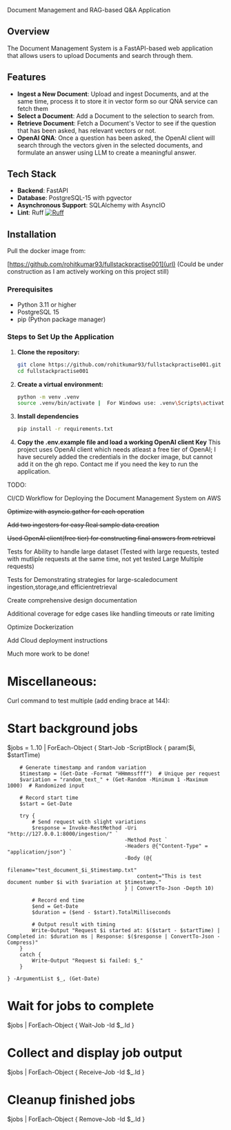 Document Management and RAG-based Q&A Application


## Overview

The Document Management System is a FastAPI-based web application that allows users to upload Documents and search through them. 

## Features

- **Ingest a New Document**: Upload and ingest Documents, and at the same time, process it to store it in vector form so our QNA service can fetch them
- **Select a Document**: Add a Document to the selection to search from.
- **Retrieve Document**: Fetch a Document's Vector to see if the question that has been asked, has relevant vectors or not.
- **OpenAI QNA**: Once a question has been asked, the OpenAI client will search through the vectors given  in the selected documents, and formulate an answer using LLM to create a meaningful answer.

## Tech Stack

- **Backend**: FastAPI
- **Database**: PostgreSQL-15 with pgvector
- **Asynchronous Support**: SQLAlchemy with AsyncIO
- **Lint**: Ruff [![Ruff](https://img.shields.io/endpoint?url=https://raw.githubusercontent.com/astral-sh/ruff/main/assets/badge/v2.json)](https://github.com/astral-sh/ruff)

## Installation

Pull the docker image from:

[https://github.com/rohitkumar93/fullstackpractise001](url) (Could be under construction as I am actively working on this project still)

### Prerequisites

- Python 3.11 or higher
- PostgreSQL 15
- pip (Python package manager)

### Steps to Set Up the Application

1. **Clone the repository:**

   ```bash
   git clone https://github.com/rohitkumar93/fullstackpractise001.git
   cd fullstackpractise001

2. **Create a virtual environment:**
    ```bash
    python -m venv .venv
    source .venv/bin/activate |  For Windows use: .venv\Scripts\activate
    ```

3. **Install dependencies**
    ```bash
    pip install -r requirements.txt
    ```

4. **Copy the .env.example file and load a working OpenAI client Key**
     This project uses OpenAI client which needs atleast a free tier of OpenAI; I have securely added the credentials in the docker image, but cannot add it on the gh repo. 
     Contact me if you need the key to run the application.


TODO:

CI/CD Workflow for Deploying the Document Management System on AWS

~~Optimize with asyncio.gather for each operation~~

~~Add two ingesters for easy Real sample data creation~~

~~Used OpenAI client(free tier) for constructing final answers from retrieval~~

Tests for Ability to handle large dataset (Tested with large requests, tested with mutliple requests at the same time, not yet tested Large Multiple requests)

Tests for Demonstrating strategies for large-scaledocument ingestion,storage,and
efficientretrieval

Create comprehensive design documentation

Additional coverage for edge cases like handling timeouts or rate limiting

Optimize Dockerization

Add Cloud deployment instructions

Much more work to be done!


# Miscellaneous:

Curl command to test multiple (add ending brace at 144):
# Start background jobs
$jobs = 1..10 | ForEach-Object {
    Start-Job -ScriptBlock {
        param($i, $startTime)

        # Generate timestamp and random variation
        $timestamp = (Get-Date -Format "HHmmssfff")  # Unique per request
        $variation = "random_text_" + (Get-Random -Minimum 1 -Maximum 1000)  # Randomized input

        # Record start time
        $start = Get-Date

        try {
            # Send request with slight variations
            $response = Invoke-RestMethod -Uri "http://127.0.0.1:8000/ingestion/" `
                                          -Method Post `
                                          -Headers @{"Content-Type" = "application/json"} `
                                          -Body (@{
                                              filename="test_document_$i_$timestamp.txt"
                                              content="This is test document number $i with $variation at $timestamp."
                                          } | ConvertTo-Json -Depth 10)

            # Record end time
            $end = Get-Date
            $duration = ($end - $start).TotalMilliseconds

            # Output result with timing
            Write-Output "Request $i started at: $($start - $startTime) | Completed in: $duration ms | Response: $($response | ConvertTo-Json -Compress)"
        }
        catch {
            Write-Output "Request $i failed: $_"
        }

    } -ArgumentList $_, (Get-Date)
 

# Wait for jobs to complete
$jobs | ForEach-Object { Wait-Job -Id $_.Id }

# Collect and display job output
$jobs | ForEach-Object { Receive-Job -Id $_.Id }

# Cleanup finished jobs
$jobs | ForEach-Object { Remove-Job -Id $_.Id }
